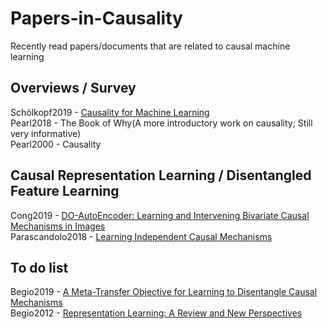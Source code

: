 # Papers-in-Causality
Recently read papers/documents that are related to causal machine learning

## Overviews / Survey
Schölkopf2019 - [Causality for Machine Learning](https://arxiv.org/abs/1911.10500) <br>
Pearl2018 - The Book of Why(A more introductory work on causality; Still very informative) <br>
Pearl2000 - Causality <br>

## Causal Representation Learning / Disentangled Feature Learning
Cong2019 - [DO-AutoEncoder: Learning and Intervening Bivariate Causal Mechanisms in Images](https://openreview.net/pdf?id=r1e7NgrYvH) <br>
Parascandolo2018 - [Learning Independent Causal Mechanisms](https://arxiv.org/pdf/1712.00961.pdf)<br>

## To do list
Begio2019 - [A Meta-Transfer Objective for Learning to Disentangle Causal Mechanisms](https://arxiv.org/pdf/1901.10912.pdf) <br>
Begio2012 - [Representation Learning: A Review and New Perspectives](https://arxiv.org/pdf/1206.5538.pdf)
